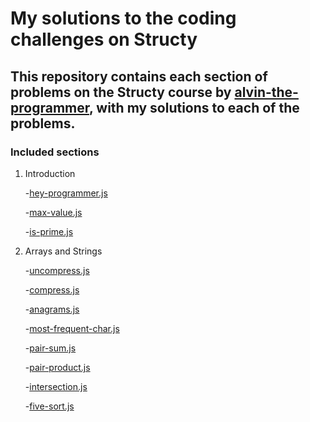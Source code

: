 # My solutions to the coding challenges on Structy

## This repository contains each section of problems on the Structy course by [alvin-the-programmer](https://github.com/alvin-the-programmer), with my solutions to each of the problems.

### Included sections

1. Introduction

   -[hey-programmer.js](https://github.com/Tzheng456/structy/tree/main/Introduction/hey-programmer.js)

   -[max-value.js](https://github.com/Tzheng456/structy/tree/main/Introduction/max-value.js)

   -[is-prime.js](https://github.com/Tzheng456/structy/tree/main/Introduction/is-prime.js)

2. Arrays and Strings

   -[uncompress.js](https://github.com/Tzheng456/structy/blob/main/Array-and-String/uncompress.js)

   -[compress.js](https://github.com/Tzheng456/structy/blob/main/Array-and-String/compress.js)

   -[anagrams.js](https://github.com/Tzheng456/structy/blob/main/Array-and-String/anagrams.js)

   -[most-frequent-char.js](https://github.com/Tzheng456/structy/blob/main/Array-and-String/most-frequent-char.js)

   -[pair-sum.js](https://github.com/Tzheng456/structy/blob/main/Array-and-String/pair-sum.js)

   -[pair-product.js](https://github.com/Tzheng456/structy/blob/main/Array-and-String/pair-product.js)

   -[intersection.js](https://github.com/Tzheng456/structy/blob/main/Array-and-String/intersection.js)

   -[five-sort.js](https://github.com/Tzheng456/structy/blob/main/Array-and-String/five-sort.js)
